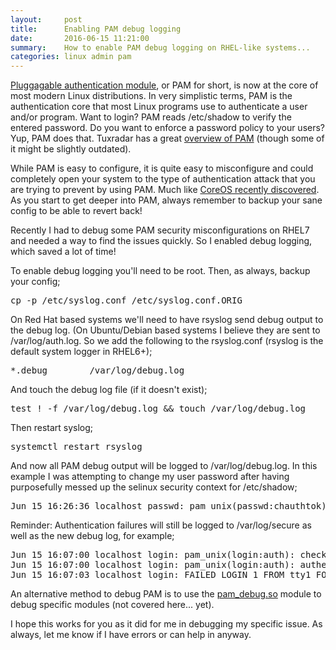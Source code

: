 ```yaml
---
layout:     post
title:      Enabling PAM debug logging
date:       2016-06-15 11:21:00
summary:    How to enable PAM debug logging on RHEL-like systems...
categories: linux admin pam
---
```


[Pluggagable authentication module](https://en.wikipedia.org/wiki/Pluggable_authentication_module), or PAM for short, is now at the core of most modern Linux distributions.  In very simplistic terms, PAM is the authentication core that most Linux programs use to authenticate a user and/or program.  Want to login?  PAM reads /etc/shadow to verify the entered password.  Do you want to enforce a password policy to your users?  Yup, PAM does that.  Tuxradar has a great [overview of PAM](http://www.tuxradar.com/content/how-pam-works) (though some of it might be slightly outdated).

While PAM is easy to configure, it is quite easy to misconfigure and could completely open your system to the type of authentication attack that you are trying to prevent by using PAM.  Much like [CoreOS recently discovered](https://coreos.com/blog/security-brief-coreos-linux-alpha-remote-ssh-issue.html).  As you start to get deeper into PAM, always remember to backup your sane config to be able to revert back!

Recently I had to debug some PAM security misconfigurations on RHEL7 and needed a way to find the issues quickly.  So I enabled debug logging, which saved a lot of time!

To enable debug logging you'll need to be root.  Then, as always, backup your config;

<pre>cp -p /etc/syslog.conf /etc/syslog.conf.ORIG</pre>

On Red Hat based systems we'll need to have rsyslog send debug output to the debug log. (On Ubuntu/Debian based systems I believe they are sent to /var/log/auth.log.  So we add the following to the rsyslog.conf (rsyslog is the default system logger in RHEL6+);

<pre>*.debug        /var/log/debug.log</pre>

And touch the debug log file (if it doesn't exist);

<pre>test ! -f /var/log/debug.log && touch /var/log/debug.log</pre>

Then restart syslog;

<pre>systemctl restart rsyslog</pre>

And now all PAM debug output will be logged to /var/log/debug.log.  In this example I was attempting to change my user password after having purposefully messed up the selinux security context for /etc/shadow;

<pre>Jun 15 16:26:36 localhost passwd: pam_unix(passwd:chauthtok): authentication failure; logname= uid=1001 euid=0 tty=tty1 ruser= rhost=  user=chad</pre>

Reminder: Authentication failures will still be logged to /var/log/secure as well as the new debug log, for example;

<pre>Jun 15 16:07:00 localhost login: pam_unix(login:auth): check pass; user unknown
Jun 15 16:07:00 localhost login: pam_unix(login:auth): authentication failure; logname=LOGIN uid=0 euid=0 tty=tty1 ruser= rhost=
Jun 15 16:07:03 localhost login: FAILED LOGIN 1 FROM tty1 FOR (unknown), User not known to the underlying authentication module</pre>

An alternative method to debug PAM is to use the [pam_debug.so](http://www.linux-pam.org/Linux-PAM-html/sag-pam_debug.html) module to debug specific modules (not covered here... yet).

I hope this works for you as it did for me in debugging my specific issue.  As always, let me know if I have errors or can help in anyway.
